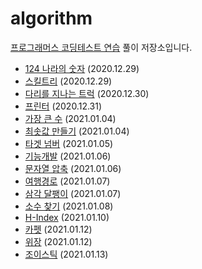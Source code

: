 # algorithm

[프로그래머스 코딩테스트 연습](https://programmers.co.kr/learn/challenges) 풀이 저장소입니다.

-   [124 나라의 숫자](https://programmers.co.kr/learn/courses/30/lessons/12899) (2020.12.29)
-   [스킬트리](https://programmers.co.kr/learn/courses/30/lessons/49993) (2020.12.29)
-   [다리를 지나는 트럭](https://programmers.co.kr/learn/courses/30/lessons/42583) (2020.12.30)
-   [프린터](https://programmers.co.kr/learn/courses/30/lessons/42587) (2020.12.31)
-   [가장 큰 수](https://programmers.co.kr/learn/courses/30/lessons/42746) (2021.01.04)
-   [최솟값 만들기](https://programmers.co.kr/learn/courses/30/lessons/12941) (2021.01.04)
-   [타겟 넘버](https://programmers.co.kr/learn/courses/30/lessons/43165) (2021.01.05)
-   [기능개발](https://programmers.co.kr/learn/courses/30/lessons/42586) (2021.01.06)
-   [문자열 압축](https://programmers.co.kr/learn/courses/30/lessons/60057) (2021.01.06)
-   [여행경로](https://programmers.co.kr/learn/courses/30/lessons/43164) (2021.01.07)
-   [삼각 달팽이](https://programmers.co.kr/learn/courses/30/lessons/68645) (2021.01.07)
-   [소수 찾기](https://programmers.co.kr/learn/courses/30/lessons/42839) (2021.01.08)
-   [H-Index](https://programmers.co.kr/learn/courses/30/lessons/42747) (2021.01.10)
-   [카펫](https://programmers.co.kr/learn/courses/30/lessons/42842) (2021.01.12)
-   [위장](https://programmers.co.kr/learn/courses/30/lessons/42578) (2021.01.12)
-   [조이스틱](https://programmers.co.kr/learn/courses/30/lessons/42860) (2021.01.13)
